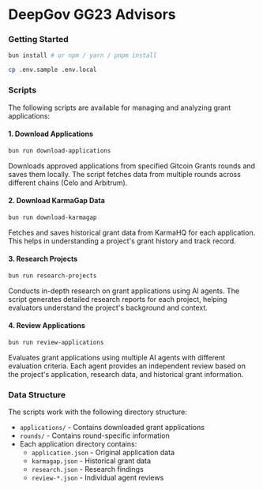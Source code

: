 # DeepGov GG23 Advisors

### Getting Started

```sh
bun install # or npm / yarn / pnpm install

cp .env.sample .env.local
```

### Scripts

The following scripts are available for managing and analyzing grant applications:

#### 1. Download Applications

```sh
bun run download-applications
```

Downloads approved applications from specified Gitcoin Grants rounds and saves them locally. The script fetches data from multiple rounds across different chains (Celo and Arbitrum).

#### 2. Download KarmaGap Data

```sh
bun run download-karmagap
```

Fetches and saves historical grant data from KarmaHQ for each application. This helps in understanding a project's grant history and track record.

#### 3. Research Projects

```sh
bun run research-projects
```

Conducts in-depth research on grant applications using AI agents. The script generates detailed research reports for each project, helping evaluators understand the project's background and context.

#### 4. Review Applications

```sh
bun run review-applications
```

Evaluates grant applications using multiple AI agents with different evaluation criteria. Each agent provides an independent review based on the project's application, research data, and historical grant information.

### Data Structure

The scripts work with the following directory structure:

- `applications/` - Contains downloaded grant applications
- `rounds/` - Contains round-specific information
- Each application directory contains:
  - `application.json` - Original application data
  - `karmagap.json` - Historical grant data
  - `research.json` - Research findings
  - `review-*.json` - Individual agent reviews
